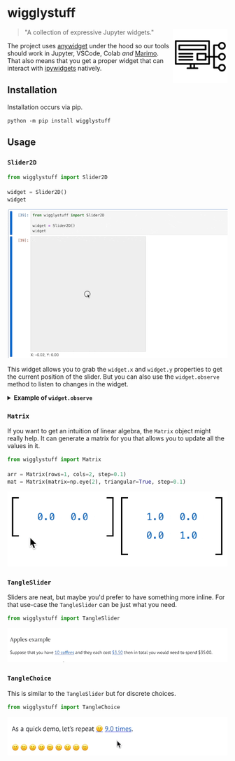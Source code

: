 # wigglystuff 

<img src="imgs/stuff.png" width=125 height=125 align="right" style="z-index: 9999;">

> "A collection of expressive Jupyter widgets."

The project uses [anywidget](https://anywidget.dev/) under the hood so our tools should work in Jupyter, VSCode, Colab *and* [Marimo](https://marimo.io/). That also means that you get a proper widget that can interact with [ipywidgets](https://ipywidgets.readthedocs.io/en/stable/) natively. 

## Installation 

Installation occurs via pip. 

```
python -m pip install wigglystuff
```

## Usage

### `Slider2D`

```python
from wigglystuff import Slider2D

widget = Slider2D()
widget
```

![](imgs/slider2d.gif)

This widget allows you to grab the `widget.x` and `widget.y` properties to get the current position of the slider. But you can also use the `widget.observe` method to listen to changes in the widget. 

<details>
<summary><b>Example of <code>widget.observe</code></b></summary>

```python
import ipywidgets
from wigglystuff import Slider2D

widget = Slider2D()
output = ipywidgets.Output()
state = [[0.0, 0.0]]

@output.capture(clear_output=True)
def on_change(change):
    if abs(widget.x - state[-1][0]) > 0.01:
        if abs(widget.y - state[-1][1]) > 0.01:
            state.append([widget.x, widget.y])
    for elem in state[-5:]:
        print(elem)

widget.observe(on_change)
on_change(None)
ipywidgets.HBox([widget, output])
```
</details>

### `Matrix`

If you want to get an intuition of linear algebra, the `Matrix` object might really help. It can generate a matrix for you that allows you to update all the values in it. 

```python
from wigglystuff import Matrix

arr = Matrix(rows=1, cols=2, step=0.1)
mat = Matrix(matrix=np.eye(2), triangular=True, step=0.1)
```

![](imgs/matix.gif)

### `TangleSlider` 

Sliders are neat, but maybe you'd prefer to have something more inline. For that use-case the `TangleSlider` can be just what you need. 

```python
from wigglystuff import TangleSlider
```

![](imgs/tangleslider.gif)

### `TangleChoice` 

This is similar to the `TangleSlider` but for discrete choices. 

```python
from wigglystuff import TangleChoice
```

![](imgs/tanglechoice.gif)